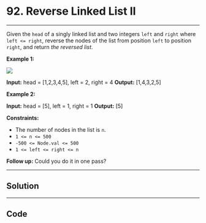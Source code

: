 # 92. Reverse Linked List II

---

Given the `head` of a singly linked list and two integers `left` and `right` where `left <= right`, reverse the nodes of the list from position `left` to position `right`, and return _the reversed list_.

 

**Example 1:**

![](https://assets.leetcode.com/uploads/2021/02/19/rev2ex2.jpg)


**Input:** head = [1,2,3,4,5], left = 2, right = 4
**Output:** [1,4,3,2,5]


**Example 2:**


**Input:** head = [5], left = 1, right = 1
**Output:** [5]


 

**Constraints:**

  * The number of nodes in the list is `n`.
  * `1 <= n <= 500`
  * `-500 <= Node.val <= 500`
  * `1 <= left <= right <= n`



 

**Follow up:** Could you do it in one pass?

---

## Solution



---

## Code
```python


```